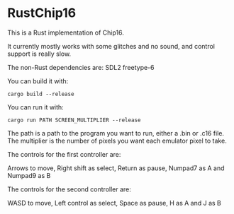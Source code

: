 RustChip16
==========

This is a Rust implementation of Chip16.

It currently mostly works with some glitches and no sound, and control support is really slow.

The non-Rust dependencies are:
SDL2
freetype-6

You can build it with:

```
cargo build --release
```

You can run it with:

```
cargo run PATH SCREEN_MULTIPLIER --release
```

The path is a path to the program you want to run, either a .bin or .c16 file.
The multiplier is the number of pixels you want each emulator pixel to take.

The controls for the first controller are:

Arrows to move, Right shift as select, Return as pause, Numpad7 as A and Numpad9 as B

The controls for the second controller are:

WASD to move, Left control as select, Space as pause, H as A and J as B